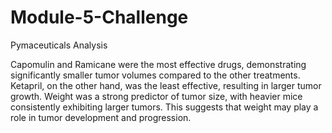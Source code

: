 # Module-5-Challenge
Pymaceuticals Analysis

Capomulin and Ramicane were the most effective drugs, demonstrating significantly smaller tumor volumes compared to the other treatments. Ketapril, on the other hand, was the least effective, resulting in larger tumor growth. Weight was a strong predictor of tumor size, with heavier mice consistently exhibiting larger tumors. This suggests that weight may play a role in tumor development and progression.
